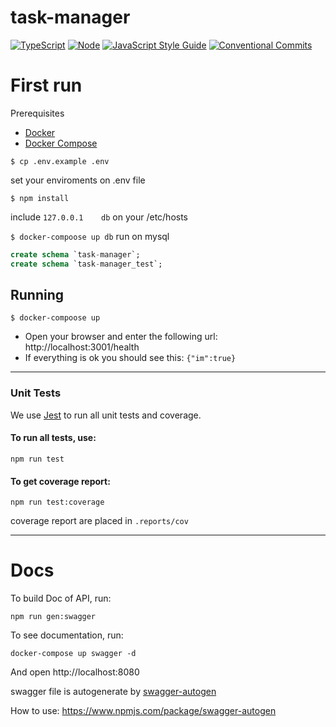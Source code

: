 # task-manager
[![TypeScript](https://badgen.net/badge/icon/typescript?icon=typescript&label)](https://typescriptlang.org)
[![Node](https://img.shields.io/badge/node-v16.14.2-green.svg)](https://nodejs.org/en/)
[![JavaScript Style Guide](https://img.shields.io/badge/code_style-standard-brightgreen.svg)](https://standardjs.com)
[![Conventional Commits](https://img.shields.io/badge/conventional%20commits-1.0.0-yellow.svg)](https://conventionalcommits.org)

# First run

Prerequisites
* [Docker](https://docs.docker.com/engine/install/)
* [Docker Compose](https://docs.docker.com/compose/install/)

```shell
$ cp .env.example .env
```
set your enviroments on .env file

````shell
$ npm install
````

include `127.0.0.1    db` on your /etc/hosts

`$ docker-compoose up db`
run on mysql
````sql
create schema `task-manager`;
create schema `task-manager_test`;
````

## Running
`$ docker-compoose up`
- Open your browser and enter the following url: http://localhost:3001/health
- If everything is ok you should see this: `{"im":true}`

---
### Unit Tests
We use [Jest](https://jestjs.io/) to run all unit tests and coverage.


#### To run all tests, use:
```shell
npm run test
```

#### To get coverage report:
```shell
npm run test:coverage
```
coverage report are placed in `.reports/cov`

---
# Docs
To build Doc of API, run:
```shell
npm run gen:swagger
```

To see documentation, run:
```shell
docker-compose up swagger -d
```
And open http://localhost:8080

swagger file is autogenerate by [swagger-autogen](https://www.npmjs.com/package/swagger-autogen)

How to use: https://www.npmjs.com/package/swagger-autogen
